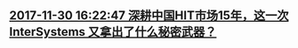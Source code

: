 ## <a href="http://news.hc3i.cn/art/201711/41461.htm" target="_blank">2017-11-30 16:22:47 深耕中国HIT市场15年，这一次InterSystems 又拿出了什么秘密武器？</a>
<div style="display: none;">协和、华西、同济、湘雅.....这些在医疗圈耳熟能详的临床技术和信息化建设标杆性医院的医疗服务背后，都有InterSystems的身影。那么InterSystems 是凭借什么特质赢得众多中国本土医疗机构青睐的呢？
</div>
